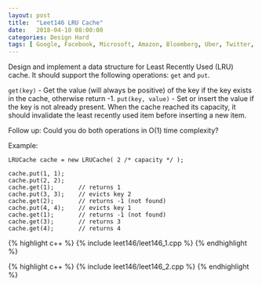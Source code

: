 ```yaml
---
layout: post
title:  "Leet146 LRU Cache"
date:   2018-04-10 08:00:00
categories: Design Hard
tags: [ Google, Facebook, Microsoft, Amazon, Bloomberg, Uber, Twitter, Snapchat, Zenefits, Yahoo, Palantir ]
---
```


Design and implement a data structure for Least Recently Used (LRU) cache. It should support the following operations: `get` and `put`.

`get(key)` - Get the value (will always be positive) of the key if the key exists in the cache, otherwise return -1.
`put(key, value)` - Set or insert the value if the key is not already present. When the cache reached its capacity, it should invalidate the least recently used item before inserting a new item.

Follow up:
Could you do both operations in O(1) time complexity?

Example:
```
LRUCache cache = new LRUCache( 2 /* capacity */ );

cache.put(1, 1);
cache.put(2, 2);
cache.get(1);       // returns 1
cache.put(3, 3);    // evicts key 2
cache.get(2);       // returns -1 (not found)
cache.put(4, 4);    // evicts key 1
cache.get(1);       // returns -1 (not found)
cache.get(3);       // returns 3
cache.get(4);       // returns 4
```

{% highlight c++ %}
{% include leet146/leet146_1.cpp %}
{% endhighlight %}

{% highlight c++ %}
{% include leet146/leet146_2.cpp %}
{% endhighlight %}
